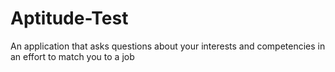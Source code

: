 # Aptitude-Test
An application that asks questions about your interests and competencies in an effort to match you to a job
